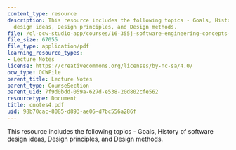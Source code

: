 ```yaml
---
content_type: resource
description: This resource includes the following topics - Goals, History of software
  design ideas, Design principles, and Design methods.
file: /ol-ocw-studio-app/courses/16-355j-software-engineering-concepts-fall-2005/98b70cac8085d893ae06d7bc556a286f_cnotes4.pdf
file_size: 67055
file_type: application/pdf
learning_resource_types:
- Lecture Notes
license: https://creativecommons.org/licenses/by-nc-sa/4.0/
ocw_type: OCWFile
parent_title: Lecture Notes
parent_type: CourseSection
parent_uid: 7f9d0bdd-059a-627d-e538-20d802cfe562
resourcetype: Document
title: cnotes4.pdf
uid: 98b70cac-8085-d893-ae06-d7bc556a286f
---
```

This resource includes the following topics - Goals, History of software design ideas, Design principles, and Design methods.